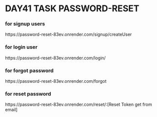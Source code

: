 <h1>DAY41 TASK PASSWORD-RESET</h1>


<h3>for signup users</h3>
https://password-reset-83ev.onrender.com/signup/createUser

<h3>for login user</h3>
https://password-reset-83ev.onrender.com/login/

<h3>for forgot password</h3>
https://password-reset-83ev.onrender.com/forgot

<h3>for reset password</h3>
https://password-reset-83ev.onrender.com/reset/:[Reset Token get from email]